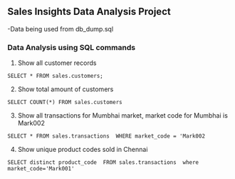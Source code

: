 ## Sales Insights Data Analysis Project 
-Data being used from db_dump.sql 
### Data Analysis using SQL commands 
1. Show all customer records 

`SELECT * FROM sales.customers;`

2. Show total amount of customers

`SELECT COUNT(*) FROM sales.customers`

3. Show all transactions for Mumbhai market, market code for Mumbhai is Mark002

`SELECT * FROM sales.transactions 
WHERE market_code = 'Mark002`

4. Show unique product codes sold in Chennai 

`SELECT distinct product_code 
FROM sales.transactions 
where market_code='Mark001'`
